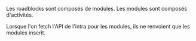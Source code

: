 Les roadblocks sont composés de modules.
Les modules sont composés d'activités.

Lorsque l'on fetch l'API de l'intra pour les modules, ils ne renvoient que les modules inscrit.